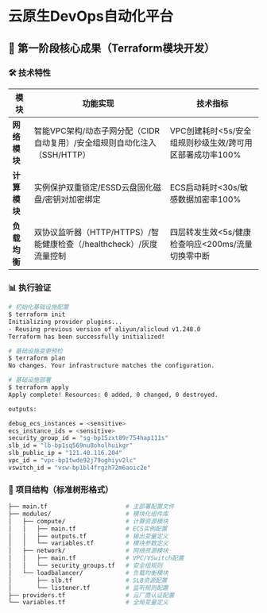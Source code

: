 # 云原生DevOps自动化平台

## 🚀 第一阶段核心成果（Terraform模块开发）

### 🛠️ 技术特性
| 模块         | 功能实现                                                                 | 技术指标                                                 |
|--------------|--------------------------------------------------------------------------|----------------------------------------------------------|
| **网络模块** | 智能VPC架构/动态子网分配（CIDR自动复用）/安全组规则自动化注入（SSH/HTTP）| VPC创建耗时<5s/安全组规则秒级生效/跨可用区部署成功率100% |
| **计算模块** | 实例保护双重锁定/ESSD云盘固化磁盘/密钥对加密绑定                         | ECS启动耗时<30s/敏感数据加密率100%                       |
| **负载均衡** | 双协议监听器（HTTP/HTTPS）/智能健康检查（/healthcheck）/灰度流量控制     | 四层转发生效<5s/健康检查响应<200ms/流量切换零中断        |

### 📊 执行验证
```bash
# 初始化基础设施配置
$ terraform init
Initializing provider plugins...
- Reusing previous version of aliyun/alicloud v1.248.0
Terraform has been successfully initialized!

# 基础设施变更预检
$ terraform plan
No changes. Your infrastructure matches the configuration.

# 基础设施部署
$ terraform apply 
Apply complete! Resources: 0 added, 0 changed, 0 destroyed.

outputs:

debug_ecs_instances = <sensitive>
ecs_instance_ids = <sensitive>
security_group_id = "sg-bp15zxt89r754hap111s"
slb_id = "lb-bp1sq569nu8oholhuikgr"
slb_public_ip = "121.40.116.204"
vpc_id = "vpc-bp1twde92j79oghiyv2lc"
vswitch_id = "vsw-bp1bl4frgzh72m6aoic2e"
```

### 📂 项目结构（标准树形格式）
```bash
├── main.tf                      # 主部署配置文件
├── modules/                     # 模块化组件库
│   ├── compute/                 # 计算资源模块
│   │   ├── main.tf              # ECS实例配置
│   │   ├── outputs.tf           # 输出变量定义
│   │   └── variables.tf         # 模块参数定义
│   ├── network/                 # 网络资源模块
│   │   ├── main.tf              # VPC/VSwitch配置
│   │   └── security_groups.tf   # 安全组规则
│   └── loadbalancer/            # 负载均衡模块
│       ├── slb.tf               # SLB资源配置
│       └── listener.tf          # 监听规则配置
├── providers.tf                 # 云厂商认证配置
└── variables.tf                 # 全局变量定义
